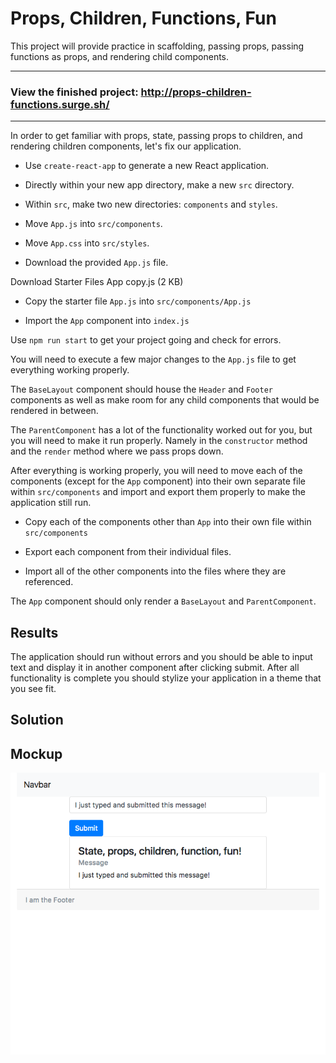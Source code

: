 # Props, Children, Functions, Fun

This project will provide practice in scaffolding, passing props, passing functions as props, and rendering child components.

---

### View the finished project: http://props-children-functions.surge.sh/

---

In order to get familiar with props, state, passing props to children, and rendering children components, let's fix our application. 

* Use `create-react-app` to generate a new React application.

* Directly within your new app directory, make a new `src` directory.

* Within `src`, make two new directories: `components` and `styles`.

* Move `App.js` into `src/components`.

* Move `App.css` into `src/styles`.

* Download the provided `App.js` file.

Download Starter Files
App copy.js (2 KB)

* Copy the starter file `App.js` into `src/components/App.js`

* Import the `App` component into `index.js`

Use `npm run start` to get your project going and check for errors.

You will need to execute a few major changes to the `App.js` file to get everything working properly.

The `BaseLayout` component should house the `Header` and `Footer` components as well as make room for any child components that would be rendered in between.

The `ParentComponent` has a lot of the functionality worked out for you, but you will need to make it run properly. Namely in the `constructor` method and the `render` method where we pass props down.

After everything is working properly, you will need to move each of the components (except for the `App` component) into their own separate file within `src/components` and import and export them properly to make the application still run.

* Copy each of the components other than `App` into their own file within `src/components`

* Export each component from their individual files.

* Import all of the other components into the files where they are referenced.

The `App` component should only render a `BaseLayout` and `ParentComponent`.

## Results  

The application should run without errors and you should be able to input text and display it in another component after clicking submit. After all functionality is complete you should stylize your application in a theme that you see fit.

## Solution

## Mockup

![propsChildrenFunctionsMockup.png](propsChildrenFunctionsMockup.png)
